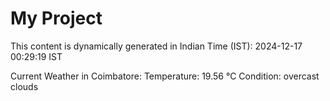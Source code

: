 # My Project

This content is dynamically generated in Indian Time (IST): 2024-12-17 00:29:19 IST


Current Weather in Coimbatore:
Temperature: 19.56 °C
Condition: overcast clouds
